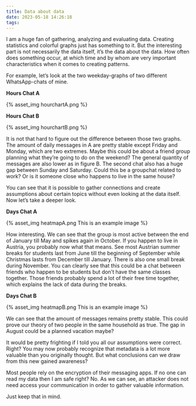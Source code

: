 ```yaml
---
title: Data about data
date: 2023-05-18 14:26:18
tags:
---
```



I am a huge fan of gathering, analyzing and evaluating data. Creating statistics and colorful graphs just has something to it. But the interesting part is not necessarily the data itself, it’s the data about the data. How often does something occur, at which time and by whom are very important characteristics when it comes to creating patterns.

For example, let’s look at the two weekday-graphs of two different WhatsApp-chats of mine.

**Hours Chat A**

{% asset_img hourchartA.png %}

**Hours Chat B**

{% asset_img hourchartB.png %}

It is not that hard to figure out the difference between those two graphs. The amount of daily messages in A are pretty stable except Friday and Monday, which are two extremes. Maybe this could be about a friend group planning what they’re going to do on the weekend? The general quantity of messages are also lower as in figure B. The second chat also has a huge gap between Sunday and Saturday. Could this be a groupchat related to work? Or is it someone close who happens to live in the same house?

You can see that it is possible to gather connections and create assumptions about certain topics without even looking at the data itself. Now let’s take a deeper look.



**Days Chat A**

{% asset_img heatmapA.png This is an example image %}


How interesting. We can see that the group is most active between the end of January till May and spikes again in October. If you happen to live in Austria, you probably now what that means. See most Austrian summer breaks for students last from June till the beginning of September while Christmas lasts from December till January. There is also one small break during November. You can clearly see that this could be a chat between friends who happen to be students but don’t have the same classes together. Those friends probably spend a lot of their free time together, which explains the lack of data during the breaks.

**Days Chat B**

{% asset_img heatmapB.png This is an example image %}

We can see that the amount of messages remains pretty stable. This could prove our theory of two people in the same household as true. The gap in August could be a planned vacation maybe?

It would be pretty frighting if I told you all our assumptions were correct. Right? You may now probably recognize that metadata is a lot more valuable than you originally thought. But what conclusions can we draw from this new gained awareness? 

Most people rely on the encryption of their messaging apps. If no one can read my data then I am safe right? No. As we can see, an attacker does not need access your communication in order to gather valuable information.

Just keep that in mind. 

